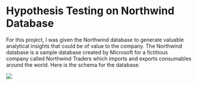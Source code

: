 
# Hypothesis Testing on Northwind Database

For this project, I was given the Northwind database to generate valuable analytical insights that could be of value to the company. The Northwind database is a sample database created by Microsoft for a fictitious company called Northwind Traders which imports and exports consumables around the world. Here is the schema for the database.

<img src='https://raw.githubusercontent.com/learn-co-curriculum/dsc-mod-3-project/master/Northwind_ERD_updated.png'>



